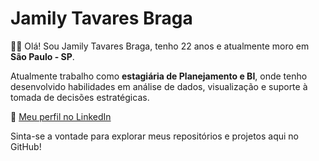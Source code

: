 # Jamily Tavares Braga

👩‍💻 Olá! Sou Jamily Tavares Braga, tenho 22 anos e atualmente moro em **São Paulo - SP**. 

Atualmente trabalho como **estagiária de Planejamento e BI**, onde tenho desenvolvido habilidades em análise de dados, visualização e suporte à tomada de decisões estratégicas.

🔗 [Meu perfil no LinkedIn](https://www.linkedin.com/in/jamily-tavares-braga/)


Sinta-se a vontade para explorar meus repositórios e projetos aqui no GitHub!